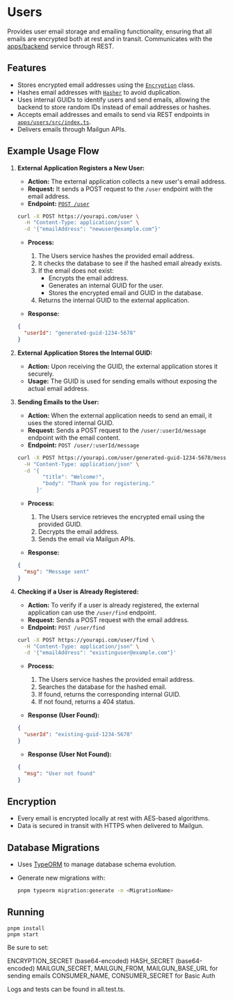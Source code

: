 # Users

Provides user email storage and emailing functionality, ensuring that all emails are encrypted both at rest and in transit. Communicates with the [apps/backend](apps/backend/README.md) service through REST.

## Features
- Stores encrypted email addresses using the [`Encryption`](apps/users/src/Encryption.ts) class.
- Hashes email addresses with [`Hasher`](apps/users/src/Hasher.ts) to avoid duplication.
- Uses internal GUIDs to identify users and send emails, allowing the backend to store random IDs instead of email addresses or hashes.
- Accepts email addresses and emails to send via REST endpoints in [`apps/users/src/index.ts`](apps/users/src/index.ts).
- Delivers emails through Mailgun APIs.

## Example Usage Flow

1. **External Application Registers a New User:**
    - **Action:** The external application collects a new user's email address.
    - **Request:** It sends a POST request to the `/user` endpoint with the email address.
    - **Endpoint:** [`POST /user`](apps/users/src/index.ts#L54)
    
    ```sh
    curl -X POST https://yourapi.com/user \
      -H "Content-Type: application/json" \
      -d '{"emailAddress": "newuser@example.com"}'
    ```
    
    - **Process:**
        1. The Users service hashes the provided email address.
        2. It checks the database to see if the hashed email already exists.
        3. If the email does not exist:
            - Encrypts the email address.
            - Generates an internal GUID for the user.
            - Stores the encrypted email and GUID in the database.
        4. Returns the internal GUID to the external application.
    
    - **Response:**
    
    ```json
    {
      "userId": "generated-guid-1234-5678"
    }
    ```

2. **External Application Stores the Internal GUID:**
    - **Action:** Upon receiving the GUID, the external application stores it securely.
    - **Usage:** The GUID is used for sending emails without exposing the actual email address.

3. **Sending Emails to the User:**
    - **Action:** When the external application needs to send an email, it uses the stored internal GUID.
    - **Request:** Sends a POST request to the `/user/:userId/message` endpoint with the email content.
    - **Endpoint:** `POST /user/:userId/message`
    
    ```sh
    curl -X POST https://yourapi.com/user/generated-guid-1234-5678/message \
      -H "Content-Type: application/json" \
      -d '{
            "title": "Welcome!",
            "body": "Thank you for registering."
          }'
    ```
    
    - **Process:**
        1. The Users service retrieves the encrypted email using the provided GUID.
        2. Decrypts the email address.
        3. Sends the email via Mailgun APIs.
    
    - **Response:**
    
    ```json
    {
      "msg": "Message sent"
    }
    ```

4. **Checking if a User is Already Registered:**
    - **Action:** To verify if a user is already registered, the external application can use the `/user/find` endpoint.
    - **Request:** Sends a POST request with the email address.
    - **Endpoint:** `POST /user/find`
    
    ```sh
    curl -X POST https://yourapi.com/user/find \
      -H "Content-Type: application/json" \
      -d '{"emailAddress": "existinguser@example.com"}'
    ```
    
    - **Process:**
        1. The Users service hashes the provided email address.
        2. Searches the database for the hashed email.
        3. If found, returns the corresponding internal GUID.
        4. If not found, returns a 404 status.
    
    - **Response (User Found):**
    
    ```json
    {
      "userId": "existing-guid-1234-5678"
    }
    ```
    
    - **Response (User Not Found):**
    
    ```json
    {
      "msg": "User not found"
    }
    ```

## Encryption
- Every email is encrypted locally at rest with AES-based algorithms.
- Data is secured in transit with HTTPS when delivered to Mailgun.

## Database Migrations
- Uses [TypeORM](https://typeorm.io/) to manage database schema evolution.
- Generate new migrations with:
  
  ```sh
  pnpm typeorm migration:generate -n <MigrationName>
  ```

## Running

``` 
pnpm install
pnpm start
```

Be sure to set:

ENCRYPTION_SECRET (base64-encoded)
HASH_SECRET (base64-encoded)
MAILGUN_SECRET, MAILGUN_FROM, MAILGUN_BASE_URL for sending emails
CONSUMER_NAME, CONSUMER_SECRET for Basic Auth

Logs and tests can be found in all.test.ts.